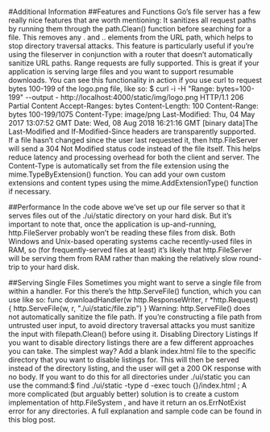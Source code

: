 #Additional Information
##Features and Functions
Go’s file server has a few really nice features that are worth mentioning:
It sanitizes all request paths by running them through the path.Clean() function before
searching for a file. This removes any . and .. elements from the URL path, which helps
to stop directory traversal attacks. This feature is particularly useful if you’re using the
fileserver in conjunction with a router that doesn’t automatically sanitize URL paths.
Range requests are fully supported. This is great if your application is serving large files
and you want to support resumable downloads. You can see this functionality in action if
you use curl to request bytes 100-199 of the logo.png file, like so:
$ curl -i -H "Range: bytes=100-199" --output - http://localhost:4000/static/img/logo.png
HTTP/1.1 206 Partial Content
Accept-Ranges: bytes
Content-Length: 100
Content-Range: bytes 100-199/1075
Content-Type: image/png
Last-Modified: Thu, 04 May 2017 13:07:52 GMT
Date: Wed, 08 Aug 2018 16:21:16 GMT
[binary data]The Last-Modified and If-Modified-Since headers are transparently supported. If a
file hasn’t changed since the user last requested it, then http.FileServer will send a
304 Not Modified status code instead of the file itself. This helps reduce latency and
processing overhead for both the client and server.
The Content-Type is automatically set from the file extension using the
mime.TypeByExtension() function. You can add your own custom extensions and
content types using the mime.AddExtensionType() function if necessary.

##Performance
In the code above we’ve set up our file server so that it serves files out of the ./ui/static
directory on your hard disk.
But it’s important to note that, once the application is up-and-running, http.FileServer
probably won’t be reading these files from disk. Both Windows and Unix-based operating
systems cache recently-used files in RAM, so (for frequently-served files at least) it’s likely
that http.FileServer will be serving them from RAM rather than making the relatively slow
round-trip to your hard disk.

##Serving Single Files
Sometimes you might want to serve a single file from within a handler. For this there’s the
http.ServeFile() function, which you can use like so:
func downloadHandler(w http.ResponseWriter, r *http.Request) {
http.ServeFile(w, r, "./ui/static/file.zip")
}
Warning: http.ServeFile() does not automatically sanitize the file path. If you’re
constructing a file path from untrusted user input, to avoid directory traversal attacks
you must sanitize the input with filepath.Clean() before using it.
Disabling Directory Listings
If you want to disable directory listings there are a few different approaches you can take.
The simplest way? Add a blank index.html file to the specific directory that you want to
disable listings for. This will then be served instead of the directory listing, and the user will
get a 200 OK response with no body. If you want to do this for all directories under
./ui/static you can use the command:$ find ./ui/static -type d -exec touch {}/index.html \;
A more complicated (but arguably better) solution is to create a custom implementation of
http.FileSystem , and have it return an os.ErrNotExist error for any directories. A full
explanation and sample code can be found in this blog post.